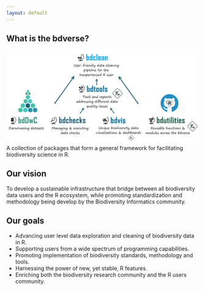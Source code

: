 ```yaml
---
layout: default
---
```


## What is the bdverse?
![](assets/images/The-bdverse-no-head.png)
A collection of packages that form a general framework for facilitating biodiversity science in R.
    

## Our vision

To develop a sustainable infrastructure that bridge between all biodiversity data users and the R ecosystem, while promoting standardization and methodology being develop by the Biodiversity Informatics community. 


## Our goals

* Advancing user level data exploration and cleaning of biodiversity data in R.
* Supporting users from a wide spectrum of programming capabilities.
* Promoting implementation of biodiversity standards, methodology and tools.
* Harnessing the power of new, yet stable, R features. 
* Enriching both the biodiversity research community and the R users community.

